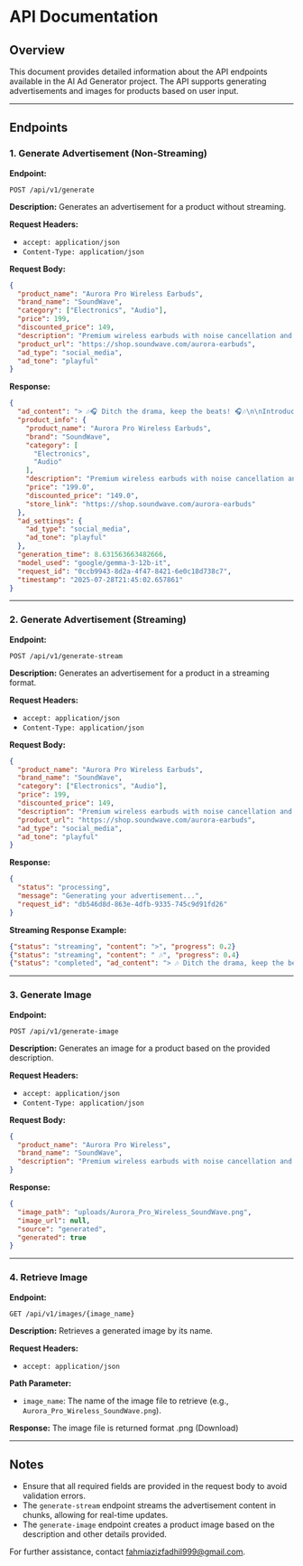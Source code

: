 # API Documentation

## Overview
This document provides detailed information about the API endpoints available in the AI Ad Generator project. The API supports generating advertisements and images for products based on user input.

---

## Endpoints

### 1. Generate Advertisement (Non-Streaming)

**Endpoint:**
```
POST /api/v1/generate
```

**Description:**
Generates an advertisement for a product without streaming.

**Request Headers:**
- `accept: application/json`
- `Content-Type: application/json`

**Request Body:**
```json
{
  "product_name": "Aurora Pro Wireless Earbuds",
  "brand_name": "SoundWave",
  "category": ["Electronics", "Audio"],
  "price": 199,
  "discounted_price": 149,
  "description": "Premium wireless earbuds with noise cancellation and 24-hour battery life",
  "product_url": "https://shop.soundwave.com/aurora-earbuds",
  "ad_type": "social_media",
  "ad_tone": "playful"
}
```

**Response:**
```json
{
  "ad_content": "> 🎶🎧 Ditch the drama, keep the beats! 🎧🎶\n\nIntroducing the Aurora Pro Wireless Earbuds from SoundWave! ✨ Immerse yourself in crystal-clear audio and say buh-bye to distractions with our amazing noise cancellation. \n\n✅ 24-hour battery? Road trip READY!\n✅ Supreme comfort for all-day vibes.\n✅ Seriously sleek design – you’ll look good listening! 😎\n\nSnag yours today for just $149! ➡️ [https://shop.soundwave.com/aurora-earbuds]\n\n#WirelessEarbuds #SoundWave #AudioBliss #TechDeals #ListenUp",
  "product_info": {
    "product_name": "Aurora Pro Wireless Earbuds",
    "brand": "SoundWave",
    "category": [
      "Electronics",
      "Audio"
    ],
    "description": "Premium wireless earbuds with noise cancellation and 24-hour battery life",
    "price": "199.0",
    "discounted_price": "149.0",
    "store_link": "https://shop.soundwave.com/aurora-earbuds"
  },
  "ad_settings": {
    "ad_type": "social_media",
    "ad_tone": "playful"
  },
  "generation_time": 8.631563663482666,
  "model_used": "google/gemma-3-12b-it",
  "request_id": "0ccb9943-8d2a-4f47-8421-6e0c18d738c7",
  "timestamp": "2025-07-28T21:45:02.657861"
}
```

---

### 2. Generate Advertisement (Streaming)

**Endpoint:**
```
POST /api/v1/generate-stream
```

**Description:**
Generates an advertisement for a product in a streaming format.

**Request Headers:**
- `accept: application/json`
- `Content-Type: application/json`

**Request Body:**
```json
{
  "product_name": "Aurora Pro Wireless Earbuds",
  "brand_name": "SoundWave",
  "category": ["Electronics", "Audio"],
  "price": 199,
  "discounted_price": 149,
  "description": "Premium wireless earbuds with noise cancellation and 24-hour battery life",
  "product_url": "https://shop.soundwave.com/aurora-earbuds",
  "ad_type": "social_media",
  "ad_tone": "playful"
}
```

**Response:**
```json
{
  "status": "processing",
  "message": "Generating your advertisement...",
  "request_id": "db546d8d-863e-4dfb-9335-745c9d91fd26"
}
```

**Streaming Response Example:**
```json
{"status": "streaming", "content": ">", "progress": 0.2}
{"status": "streaming", "content": " 🎶", "progress": 0.4}
{"status": "completed", "ad_content": "> 🎶 Ditch the drama, keep the beats! 🎶\n\nMeet the Aurora Pro Wireless Earbuds from SoundWave!"}
```

---

### 3. Generate Image

**Endpoint:**
```
POST /api/v1/generate-image
```

**Description:**
Generates an image for a product based on the provided description.

**Request Headers:**
- `accept: application/json`
- `Content-Type: application/json`

**Request Body:**
```json
{
  "product_name": "Aurora Pro Wireless",
  "brand_name": "SoundWave",
  "description": "Premium wireless earbuds with noise cancellation and 24-hour battery life"
}
```

**Response:**
```json
{
  "image_path": "uploads/Aurora_Pro_Wireless_SoundWave.png",
  "image_url": null,
  "source": "generated",
  "generated": true
}
```

---

### 4. Retrieve Image

**Endpoint:**
```
GET /api/v1/images/{image_name}
```

**Description:**
Retrieves a generated image by its name.

**Request Headers:**
- `accept: application/json`

**Path Parameter:**
- `image_name`: The name of the image file to retrieve (e.g., `Aurora_Pro_Wireless_SoundWave.png`).

**Response:**
The image file is returned format .png (Download)


---

## Notes
- Ensure that all required fields are provided in the request body to avoid validation errors.
- The `generate-stream` endpoint streams the advertisement content in chunks, allowing for real-time updates.
- The `generate-image` endpoint creates a product image based on the description and other details provided.

For further assistance, contact [fahmiazizfadhil999@gmail.com](mailto:fahmiazizfadhil999@gmail.com).
